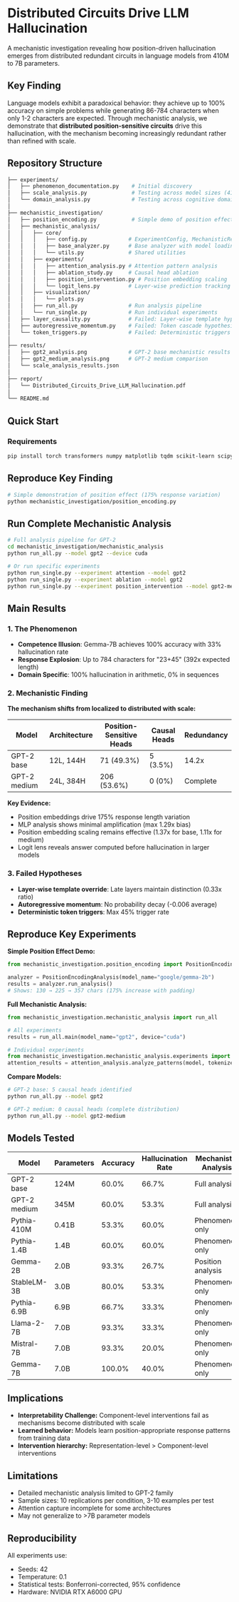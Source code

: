 # Distributed Circuits Drive LLM Hallucination

A mechanistic investigation revealing how position-driven hallucination emerges from distributed redundant circuits in language models from 410M to 7B parameters.

## Key Finding

Language models exhibit a paradoxical behavior: they achieve up to 100% accuracy on simple problems while generating 86-784 characters when only 1-2 characters are expected. Through mechanistic analysis, we demonstrate that **distributed position-sensitive circuits** drive this hallucination, with the mechanism becoming increasingly redundant rather than refined with scale.

## Repository Structure

```bash
├── experiments/
│   ├── phenomenon_documentation.py    # Initial discovery
│   ├── scale_analysis.py              # Testing across model sizes (410M-7B)
│   └── domain_analysis.py             # Testing across cognitive domains
│
├── mechanistic_investigation/
│   ├── position_encoding.py           # Simple demo of position effect (175% variation)
│   ├── mechanistic_analysis/          
│   │   ├── core/
│   │   │   ├── config.py             # ExperimentConfig, MechanisticResult
│   │   │   ├── base_analyzer.py      # Base analyzer with model loading
│   │   │   └── utils.py              # Shared utilities
│   │   ├── experiments/
│   │   │   ├── attention_analysis.py # Attention pattern analysis
│   │   │   ├── ablation_study.py     # Causal head ablation
│   │   │   ├── position_intervention.py # Position embedding scaling
│   │   │   └── logit_lens.py         # Layer-wise prediction tracking
│   │   ├── visualization/
│   │   │   └── plots.py              
│   │   ├── run_all.py                # Run analysis pipeline
│   │   └── run_single.py             # Run individual experiments
│   ├── layer_causality.py            # Failed: Layer-wise template hypothesis
│   ├── autoregressive_momentum.py    # Failed: Token cascade hypothesis
│   └── token_triggers.py             # Failed: Deterministic triggers
│
├── results/
│   ├── gpt2_analysis.png             # GPT-2 base mechanistic results
│   ├── gpt2_medium_analysis.png      # GPT-2 medium comparison
│   └── scale_analysis_results.json
│
├── report/
│   └── Distributed_Circuits_Drive_LLM_Hallucination.pdf
│
└── README.md
```

## Quick Start

### Requirements

```bash
pip install torch transformers numpy matplotlib tqdm scikit-learn scipy seaborn
```

## Reproduce Key Finding

```bash
# Simple demonstration of position effect (175% response variation)
python mechanistic_investigation/position_encoding.py
```

## Run Complete Mechanistic Analysis

```bash
# Full analysis pipeline for GPT-2
cd mechanistic_investigation/mechanistic_analysis
python run_all.py --model gpt2 --device cuda

# Or run specific experiments
python run_single.py --experiment attention --model gpt2
python run_single.py --experiment ablation --model gpt2
python run_single.py --experiment position_intervention --model gpt2-medium
```

## Main Results

### 1. The Phenomenon

- **Competence Illusion**: Gemma-7B achieves 100% accuracy with 33% hallucination rate
- **Response Explosion**: Up to 784 characters for "23+45" (392x expected length)
- **Domain Specific**: 100% hallucination in arithmetic, 0% in sequences

### 2. Mechanistic Finding

**The mechanism shifts from localized to distributed with scale:**

| Model | Architecture | Position-Sensitive Heads | Causal Heads | Redundancy |
|-------|--------------|--------------------------|--------------|------------|
| GPT-2 base | 12L, 144H | 71 (49.3%) | 5 (3.5%) | 14.2x |
| GPT-2 medium | 24L, 384H | 206 (53.6%) | 0 (0%) | Complete |

**Key Evidence:**

- Position embeddings drive 175% response length variation
- MLP analysis shows minimal amplification (max 1.29x bias)
- Position embedding scaling remains effective (1.37x for base, 1.11x for medium)
- Logit lens reveals answer computed before hallucination in larger models

### 3. Failed Hypotheses

- **Layer-wise template override**: Late layers maintain distinction (0.33x ratio)
- **Autoregressive momentum**: No probability decay (-0.006 average)
- **Deterministic token triggers**: Max 45% trigger rate

## Reproduce Key Experiments

**Simple Position Effect Demo:**

```python
from mechanistic_investigation.position_encoding import PositionEncodingAnalysis

analyzer = PositionEncodingAnalysis(model_name="google/gemma-2b")
results = analyzer.run_analysis()
# Shows: 130 → 225 → 357 chars (175% increase with padding)
```

**Full Mechanistic Analysis:**

```python
from mechanistic_investigation.mechanistic_analysis import run_all

# All experiments
results = run_all.main(model_name="gpt2", device="cuda")

# Individual experiments
from mechanistic_investigation.mechanistic_analysis.experiments import attention_analysis
attention_results = attention_analysis.analyze_patterns(model, tokenizer)
```

**Compare Models:**

```bash
# GPT-2 base: 5 causal heads identified
python run_all.py --model gpt2

# GPT-2 medium: 0 causal heads (complete distribution)
python run_all.py --model gpt2-medium
```

## Models Tested

| Model | Parameters | Accuracy | Hallucination Rate | Mechanistic Analysis |
|-------|------------|----------|--------------------|----------------------|
| GPT-2 base | 124M | 60.0% | 66.7% | Full analysis|
| GPT-2 medium | 345M | 60.0% | 53.3% | Full analysis |
| Pythia-410M | 0.41B | 53.3% | 60.0% | Phenomenon only |
| Pythia-1.4B | 1.4B | 60.0% | 60.0% | Phenomenon only |
| Gemma-2B | 2.0B | 93.3% | 26.7% | Position analysis |
| StableLM-3B | 3.0B | 80.0% | 53.3% | Phenomenon only |
| Pythia-6.9B | 6.9B | 66.7% | 33.3% | Phenomenon only |
| Llama-2-7B | 7.0B | 93.3% | 33.3% | Phenomenon only |
| Mistral-7B | 7.0B | 93.3% | 20.0% | Phenomenon only |
| Gemma-7B | 7.0B | 100.0% | 40.0% | Phenomenon only |

## Implications

- **Interpretability Challenge:** Component-level interventions fail as mechanisms become distributed with scale
- **Learned behavior:** Models learn position-appropriate response patterns from training data
- **Intervention hierarchy:** Representation-level > Component-level interventions

## Limitations

- Detailed mechanistic analysis limited to GPT-2 family
- Sample sizes: 10 replications per condition, 3-10 examples per test
- Attention capture incomplete for some architectures
- May not generalize to >7B parameter models

## Reproducibility

All experiments use:

- Seeds: 42
- Temperature: 0.1
- Statistical tests: Bonferroni-corrected, 95% confidence
- Hardware: NVIDIA RTX A6000 GPU

